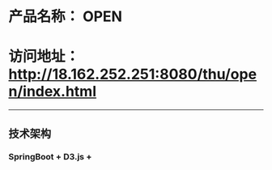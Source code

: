 

# 产品名称： OPEN
# 访问地址： http://18.162.252.251:8080/thu/open/index.html
***
## 技术架构
### SpringBoot + D3.js +



